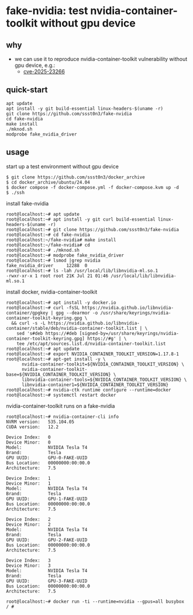 # fake-nvidia: test nvidia-container-toolkit without gpu device

## why

* we can use it to reproduce nvidia-container-toolkit vulnerability without gpu device, e.g.:
  * [cve-2025-23266](https://github.com/ssst0n3/docker_archive/tree/main/vul/cve-2025-23266)

## quick-start

```shell
apt update
apt install -y git build-essential linux-headers-$(uname -r)
git clone https://github.com/ssst0n3/fake-nvidia
cd fake-nvidia
make install
./mknod.sh
modprobe fake_nvidia_driver
```

## usage

start up a test environment without gpu device

```shell
$ git clone https://github.com/ssst0n3/docker_archive
$ cd docker_archive/ubuntu/24.04
$ docker compose -f docker-compose.yml -f docker-compose.kvm up -d
$ ./ssh
```

install fake-nvidia

```shell
root@localhost:~# apt update
root@localhost:~# apt install -y git curl build-essential linux-headers-$(uname -r)
root@localhost:~# git clone https://github.com/ssst0n3/fake-nvidia
root@localhost:~# cd fake-nvidia
root@localhost:~/fake-nvidia# make install
root@localhost:~/fake-nvidia# cd
root@localhost:~# ./mknod.sh
root@localhost:~# modprobe fake_nvidia_driver
root@localhost:~# lsmod |grep nvidia
fake_nvidia_driver     12288  0
root@localhost:~# ls -lah /usr/local/lib/libnvidia-ml.so.1
-rwxr-xr-x 1 root root 21K Jul 21 01:46 /usr/local/lib/libnvidia-ml.so.1
```

install docker, nvidia-container-toolkit

```shell
root@localhost:~# apt install -y docker.io
root@localhost:~# curl -fsSL https://nvidia.github.io/libnvidia-container/gpgkey | gpg --dearmor -o /usr/share/keyrings/nvidia-container-toolkit-keyring.gpg \
  && curl -s -L https://nvidia.github.io/libnvidia-container/stable/deb/nvidia-container-toolkit.list | \
    sed 's#deb https://#deb [signed-by=/usr/share/keyrings/nvidia-container-toolkit-keyring.gpg] https://#g' | \
    tee /etc/apt/sources.list.d/nvidia-container-toolkit.list
root@localhost:~# apt update
root@localhost:~# export NVIDIA_CONTAINER_TOOLKIT_VERSION=1.17.8-1
root@localhost:~# apt-get install -y \
      nvidia-container-toolkit=${NVIDIA_CONTAINER_TOOLKIT_VERSION} \
      nvidia-container-toolkit-base=${NVIDIA_CONTAINER_TOOLKIT_VERSION} \
      libnvidia-container-tools=${NVIDIA_CONTAINER_TOOLKIT_VERSION} \
      libnvidia-container1=${NVIDIA_CONTAINER_TOOLKIT_VERSION}
root@localhost:~# nvidia-ctk runtime configure --runtime=docker
root@localhost:~# systemctl restart docker
```

nvidia-container-toolkit runs on a fake-nvidia

```shell
root@localhost:~# nvidia-container-cli info
NVRM version:   535.104.05
CUDA version:   12.2

Device Index:   0
Device Minor:   0
Model:          NVIDIA Tesla T4
Brand:          Tesla
GPU UUID:       GPU-0-FAKE-UUID
Bus Location:   00000000:00:00.0
Architecture:   7.5

Device Index:   1
Device Minor:   1
Model:          NVIDIA Tesla T4
Brand:          Tesla
GPU UUID:       GPU-1-FAKE-UUID
Bus Location:   00000000:00:00.0
Architecture:   7.5

Device Index:   2
Device Minor:   2
Model:          NVIDIA Tesla T4
Brand:          Tesla
GPU UUID:       GPU-2-FAKE-UUID
Bus Location:   00000000:00:00.0
Architecture:   7.5

Device Index:   3
Device Minor:   3
Model:          NVIDIA Tesla T4
Brand:          Tesla
GPU UUID:       GPU-3-FAKE-UUID
Bus Location:   00000000:00:00.0
Architecture:   7.5
```

```shell
root@localhost:~# docker run -ti --runtime=nvidia --gpus=all busybox
/ # 
```
